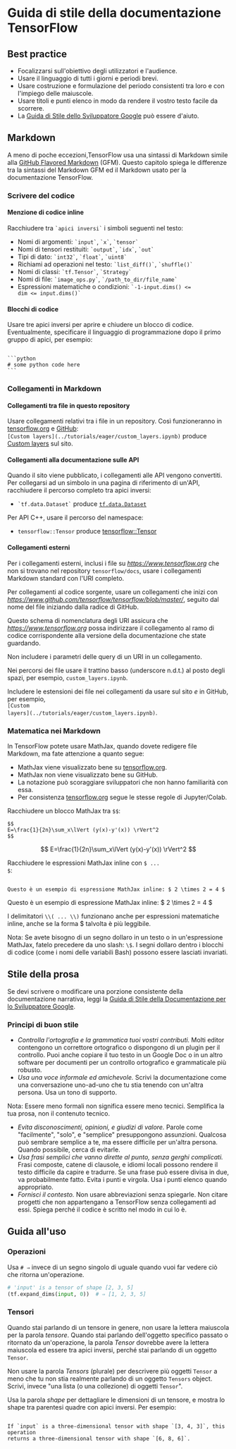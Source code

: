 # Guida di stile della documentazione TensorFlow

## Best practice

*   Focalizzarsi sull'obiettivo degli utilizzatori e l'audience.
*   Usare il linguaggio di tutti i giorni e periodi brevi.
*   Usare costruzione e formulazione del periodo consistenti tra loro e con l'impiego delle maiuscole.
*   Usare titoli e punti elenco in modo da rendere il vostro testo facile da scorrere.
*   La
    [Guida di Stile dello Sviluppatore Google](https://developers.google.com/style/highlights)
    può essere d'aiuto.

## Markdown

A meno di poche eccezioni,TensorFlow usa una sintassi di Markdown simile alla
[GitHub Flavored Markdown](https://guides.github.com/features/mastering-markdown/)
(GFM). Questo capitolo spiega le differenze tra la sintassi del Markdown GFM ed il 
Markdown usato per la documentazione TensorFlow.


### Scrivere del codice

#### Menzione di codice inline

Racchiudere tra <code>&#96;apici inversi&#96;</code> i simboli seguenti nel testo:

*   Nomi di argomenti: <code>&#96;input&#96;</code>, <code>&#96;x&#96;</code>,
    <code>&#96;tensor&#96;</code>
*   Nomi di tensori restituiti: <code>&#96;output&#96;</code>,
    <code>&#96;idx&#96;</code>, <code>&#96;out&#96;</code>
*   Tipi di dato: <code>&#96;int32&#96;</code>, <code>&#96;float&#96;</code>,
    <code>&#96;uint8&#96;</code>
*   Richiami ad operazioni nel testo: <code>&#96;list_diff()&#96;</code>,
    <code>&#96;shuffle()&#96;</code>
*   Nomi di classi: <code>&#96;tf.Tensor&#96;</code>, <code>&#96;Strategy&#96;</code>
*   Nomi di file: <code>&#96;image_ops.py&#96;</code>,
    <code>&#96;/path_to_dir/file_name&#96;</code>
*   Espressioni matematiche o condizioni: <code>&#96;-1-input.dims() &lt;= dim &lt;=
    input.dims()&#96;</code>

#### Blocchi di codice

Usare tre apici inversi per aprire e chiudere un blocco di codice. Eventualmente, specificare il linguaggio 
di programmazione dopo il primo gruppo di apici, per esempio:
<pre><code>
&#96;&#96;&#96;python
&#35; some python code here
&#96;&#96;&#96;
</code></pre>

### Collegamenti in Markdown

#### Collegamenti tra file in questo repository

Usare collegamenti relativi tra i file in un repository. Così funzioneranno in
[tensorflow.org](https://www.tensorflow.org) e
[GitHub](https://github.com/tensorflow/docs/tree/master/site/en):<br/>
<code>\[Custom layers\]\(../tutorials/eager/custom_layers.ipynb\)</code> produce
[Custom layers](https://www.tensorflow.org/tutorials/eager/custom_layers) sul sito.

#### Collegamenti alla documentazione sulle API

Quando il sito viene pubblicato, i collegamenti alle API vengono convertiti. Per collegarsi ad un simbolo 
in una pagina di riferimento di un'API, racchiudere il percorso completo tra apici inversi:

*   <code>&#96;tf.data.Dataset&#96;</code> produce
    [`tf.data.Dataset`](https://www.tensorflow.org/api_docs/python/tf/data/Dataset)

Per API C++, usare il percorso del namespace:

*   `tensorflow::Tensor` produce
    [tensorflow::Tensor](https://www.tensorflow.org/api_docs/cc/class/tensorflow/tensor)

#### Collegamenti esterni

Per i collegamenti esterni, inclusi i file su <var>https://www.tensorflow.org</var>
che non si trovano nel repository `tensorflow/docs`, usare i collegamenti Markdown standard
con l'URI completo.

Per collegamenti al codice sorgente, usare un collegamenti che inizi con
<var>https://www.github.com/tensorflow/tensorflow/blob/master/</var>, seguito 
dal nome del file iniziando dalla radice di GitHub.

Questo schema di nomenclatura degli URI assicura che <var>https://www.tensorflow.org</var> possa
indirizzare il collegamento al ramo di codice corrispondente alla versione della
documentazione che state guardando.

Non includere i parametri delle query di un URI in un collegamento.

Nei percorsi dei file usare il trattino basso (underscore n.d.t.) al posto degli spazi, per esempio, `custom_layers.ipynb`.

Includere le estensioni dei file nei collegamenti da usare sul sito *e* in GitHub, per esempio,<br/>
<code>\[Custom layers\]\(../tutorials/eager/custom_layers.ipynb\)</code>.

### Matematica nei Markdown

In TensorFlow potete usare MathJax, quando dovete redigere file Markdown, ma fate attenzione a quanto segue:

*   MathJax viene visualizzato bene su [tensorflow.org](https://www.tensorflow.org).
*   MathJax non viene visualizzato bene su GitHub.
*   La notazione può scoraggiare sviluppatori che non hanno familiarità con essa.
*   Per consistenza [tensorflow.org](https://www.tensorflow.org) segue le stesse
    regole di Jupyter/Colab.

Racchiudere un blocco MathJax tra <code>&#36;&#36;</code>:

<pre><code>&#36;&#36;
E=\frac{1}{2n}\sum_x\lVert (y(x)-y'(x)) \rVert^2
&#36;&#36;</code></pre>

$$
E=\frac{1}{2n}\sum_x\lVert (y(x)-y'(x)) \rVert^2
$$

Racchiudere le espressioni MathJax inline con <code>&#36; ... &#36;</code>:

<pre><code>
Questo è un esempio di espressione MathJax inline: &#36; 2 \times 2 = 4 &#36;
</code></pre>

Questo è un esempio di espressione MathJax inline: $ 2 \times 2 = 4 $

I delimitatori <code>&#92;&#92;( ... &#92;&#92;)</code> funzionano anche per espressioni matematiche inline,
anche se la forma \$ talvolta è più leggibile.

Nota: Se avete bisogno di un segno dollaro in un testo o in un'espressione MathJax, fatelo precedere
da uno slash: `\$`. I segni dollaro dentro i blocchi di codice (come i nomi delle variabili Bash)
possono essere lasciati invariati.


## Stile della prosa

Se devi scrivere o modificare una porzione consistente della documentazione narrativa,
leggi la 
[Guida di Stile della Documentazione per lo Sviluppatore Google](https://developers.google.com/style/highlights).

### Principi di buon stile

*   *Controlla l'ortografia e la grammatica tuoi vostri contributi.* Molti editor
    contengono un correttore ortografico o dispongono di un plugin per il controllo.
    Puoi anche copiare il tuo testo in un Google Doc o in un altro software per documenti
    per un controllo ortografico e grammaticale più robusto.
*   *Usa una voce informale ed amichevole.* Scrivi la documentazione come una
    conversazione uno-ad-uno che tu stia tenendo con un'altra persona. Usa un tono
    di supporto.

Nota: Essere meno formali non significa essere meno tecnici. Semplifica la tua prosa,
non il contenuto tecnico.

*   *Evita disconoscimenti, opinioni, e giudizi di valore.* Parole come "facilmente",
    "solo", e "semplice" presuppongono assunzioni. Qualcosa può sembrare semplice 
    a te, ma essere difficile per un'altra persona. Quando possibile, 
    cerca di evitarle.
*   *Usa frasi semplici che vanno dirette al punto, senza gerghi complicati.* 
    Frasi composte, catene di clausole, e idiomi locali possono rendere il testo
    difficile da capire e tradurre. Se una frase può essere divisa in due,
    va probabilmente fatto. Evita i punti e virgola. Usa i punti elenco quando appropriato.
*   *Fornisci il contesto.* Non usare abbreviazioni senza spiegarle. Non citare
    progetti che non appartengano a TensorFlow senza collegamenti ad essi. Spiega perché 
    il codice è scritto nel modo in cui lo è.

## Guida all'uso

### Operazioni

Usa `# ⇒` invece di un segno singolo di uguale quando vuoi far vedere ciò che ritorna 
un'operazione.

```python
# 'input' is a tensor of shape [2, 3, 5] 
(tf.expand_dims(input, 0))  # ⇒ [1, 2, 3, 5]
```

### Tensori

Quando stai parlando di un tensore in genere, non usare la lettera maiuscola per la parola
*tensore*. Quando stai parlando dell'oggetto specifico passato o ritornato da un'operazione,
la parola *Tensor* dovrebbe avere la lettera maiuscola ed essere tra apici inversi, 
perché stai parlando di un oggetto `Tensor`.

Non usare la parola *Tensors* (plurale) per descrivere più oggetti `Tensor`
a meno che tu non stia realmente parlando di un oggetto `Tensors` object. Scrivi, invece "una lista
(o una collezione) di oggetti `Tensor`".

Usa la parola *shape* per dettagliare le dimensioni di un tensore, e mostra lo shape
tra parentesi quadre con apici inversi. Per esempio:

<pre><code>
If `input` is a three-dimensional tensor with shape `[3, 4, 3]`, this operation
returns a three-dimensional tensor with shape `[6, 8, 6]`.
</code></pre>
